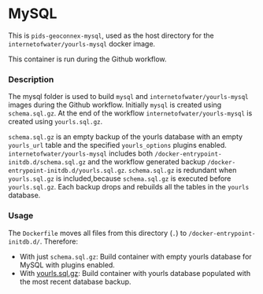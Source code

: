# MySQL
This is `pids-geoconnex-mysql`, used as the host directory for the `internetofwater/yourls-mysql` docker image. 

This container is run during the Github workflow. 

### Description
The mysql folder is used to build `mysql` and `internetofwater/yourls-mysql` images during the Github workflow. Initially `mysql` is created using `schema.sql.gz`. At the end of the workflow `internetofwater/yourls-mysql` is created using `yourls.sql.gz`.

`schema.sql.gz` is an empty backup of the yourls database with an empty `yourls_url` table and the specified `yourls_options` plugins enabled. `internetofwater/yourls-mysql` includes both `/docker-entrypoint-initdb.d/schema.sql.gz` and the workflow generated backup `/docker-entrypoint-initdb.d/yourls.sql.gz`. `schema.sql.gz` is redundant when `yourls.sql.gz` is included,because `schema.sql.gz` is executed before `yourls.sql.gz`. Each backup drops and rebuilds all the tables in the `yourls` database.

### Usage
The `Dockerfile` moves all files from this directory (`.`) to `/docker-entrypoint-initdb.d/`. Therefore:
- With just `schema.sql.gz`: Build container with empty yourls database for MySQL with plugins enabled.
- With [yourls.sql.gz](https://github.com/internetofwater/geoconnex.us/tree/master/PID-server/backup): Build container with yourls database populated with the most recent database backup.
